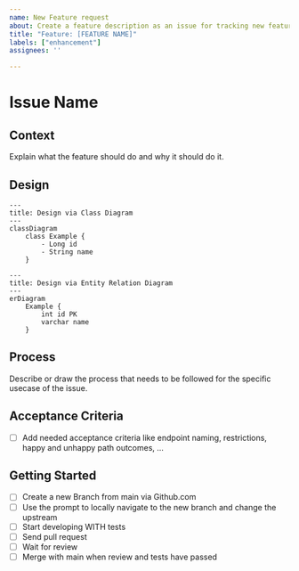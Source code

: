```yaml
---
name: New Feature request
about: Create a feature description as an issue for tracking new feature suggestions
title: "Feature: [FEATURE NAME]"
labels: ["enhancement"]
assignees: ''

---
```


# Issue Name

## Context

Explain what the feature should do and why it should do it.

## Design

```mermaid
---
title: Design via Class Diagram
---
classDiagram
    class Example {
        - Long id
        - String name
    }
```

```mermaid
---
title: Design via Entity Relation Diagram
---
erDiagram
    Example {
        int id PK
        varchar name
    }
```

## Process

Describe or draw the process that needs to be followed for the specific usecase of the issue.

## Acceptance Criteria

- [ ] Add needed acceptance criteria like endpoint naming, restrictions, happy and unhappy path outcomes, ...

## Getting Started
- [ ] Create a new Branch from main via Github.com
- [ ] Use the prompt to locally navigate to the new branch and change the upstream
- [ ] Start developing WITH tests
- [ ] Send pull request
- [ ] Wait for review
- [ ] Merge with main when review and tests have passed
